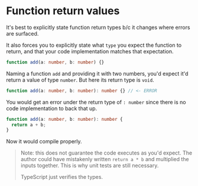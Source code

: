 # Function return values

It's best to explicitly state function return types b/c it changes where errors are surfaced.

It also forces you to explicitly state what `type` you expect the function to return, and that your code implementation matches that expectation.

```ts
function add(a: number, b: number) {}
```

Naming a function `add` and providing it with two numbers, you'd expect it'd return a value of type `number`. But here its return type is `void`.

```ts
function add(a: number, b: number): number {} // <- ERROR
```

You would get an error under the return type of `: number` since there is no code implementation to back that up.

```ts
function add(a: number, b: number): number {
  return a + b;
}
```

Now it would compile properly.

> Note: this does not guarantee the code executes as you'd expect. The author could have mistakenly written `return a * b` and multiplied the inputs together. This is why unit tests are still necessary.
>
> TypeScript just verifies the types.
